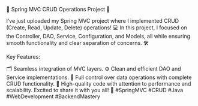 🚀 Spring MVC CRUD Operations Project 🚀

I’ve just uploaded my Spring MVC project where I implemented CRUD (Create, Read, Update, Delete) operations! 💻 In this project, I focused on the Controller, DAO, Service, Configuration, and Models, all while ensuring smooth functionality and clear separation of concerns. 🛠️

Key Features:

🗂️ Seamless integration of MVC layers.
⚙️ Clean and efficient DAO and Service implementations.
🔄 Full control over data operations with complete CRUD functionality.
🌟 High-quality code with attention to performance and scalability.
Excited to share it with you all! 🙌 #SpringMVC #CRUD #Java #WebDevelopment #BackendMastery

